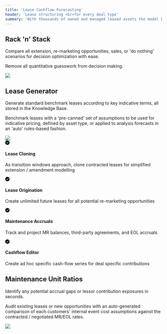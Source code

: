 ```yaml
---
title: 'Lease Cashflow Forecasting'
header: 'Lease structuring <br>for every deal type'
summary: 'With thousands of owned and managed leased assets the model has matured into the most sophisticated in the industry'
---
```


<!-- Start marketing section -->
<article class="px-5 py-5 mb-5">
  <div class="container">
    <div class="row gx-lg-5" data-cues="slideInUp">
      <div class="col-md-5">
        <h2 class="fw-bold mb-5">Rack 'n' Stack</h2>
        <p>Compare all extension, re-marketing opportunities, sales, or 'do nothing' scenarios for decision optimization with ease.</p>
        <p>Remove all quantitative guesswork from decision making.</p>
      </div>
      <div class="col-md-7 loader">
        <img class="card image__feature" src="/images/products/lease-cashflow-forecasting/rack-n-stack.png" />
      </div>
    </div>
  </div>
</article>

<article class="px-5 py-5">
  <div class="container">
    <div class="row gx-lg-5" data-cues="slideInUp">
      <div class="col-md-5">
        <h2 class="fw-bold mb-5">Lease Generator</h2>
        <p>Generate standard benchmark leases according to key indicative terms, all stored in the Knowledge Base.</p>
        <p>Benchmark leases with a 'pre-canned' set of assumptions to be used for indicative pricing, defined by asset type, or applied to analysis forecasts in an 'auto' rules-based fashion.</p>
      </div>
      <div class="col-md-7">
        <img class="card image__feature" src="/images/products/lease-cashflow-forecasting/lease-generator.png" />
      </div>
    </div>
  </div>
</article>

<article class="px-5 py-5">
<div class="container">
<div class="row g-4 py-5 row-cols-1 row-cols-lg-4" data-cues="slideInUp">
      <div class="feature col">
        <div class="feature-icon">
          <svg class="icon__check--success" xmlns="http://www.w3.org/2000/svg" width="1em" height="1em" fill="inherit" viewBox="0 0 16 16">
  <path d="M16 8A8 8 0 1 1 0 8a8 8 0 0 1 16 0zm-3.97-3.03a.75.75 0 0 0-1.08.022L7.477 9.417 5.384 7.323a.75.75 0 0 0-1.06 1.06L6.97 11.03a.75.75 0 0 0 1.079-.02l3.992-4.99a.75.75 0 0 0-.01-1.05z"></path>
</svg>
        </div>
        <h4>Lease Cloning </h4>
        <p>As transition windows approach, clone contracted leases for simplified extension / amendment modelling</p>
      </div>
      <div class="feature col">
        <div class="feature-icon">
          <svg class="icon__check--success" xmlns="http://www.w3.org/2000/svg" width="1em" height="1em" fill="inherit" viewBox="0 0 16 16">
  <path d="M16 8A8 8 0 1 1 0 8a8 8 0 0 1 16 0zm-3.97-3.03a.75.75 0 0 0-1.08.022L7.477 9.417 5.384 7.323a.75.75 0 0 0-1.06 1.06L6.97 11.03a.75.75 0 0 0 1.079-.02l3.992-4.99a.75.75 0 0 0-.01-1.05z"></path>
</svg>
        </div>
        <h4>Lease Origination</h4>
        <p>Create unlimited future leases for all potential re-marketing opportunities</p>
      </div>
      <div class="feature col">
        <div class="feature-icon">
          <svg class="icon__check--success" xmlns="http://www.w3.org/2000/svg" width="1em" height="1em" fill="inherit" viewBox="0 0 16 16">
  <path d="M16 8A8 8 0 1 1 0 8a8 8 0 0 1 16 0zm-3.97-3.03a.75.75 0 0 0-1.08.022L7.477 9.417 5.384 7.323a.75.75 0 0 0-1.06 1.06L6.97 11.03a.75.75 0 0 0 1.079-.02l3.992-4.99a.75.75 0 0 0-.01-1.05z"></path>
</svg>
        </div>
        <h4> Maintenance Accruals</h4>
        <p>Track and project MR balances, third-party agreements, and EOL accruals</p>
      </div>
      <div class="feature col">
        <div class="feature-icon">
          <svg class="icon__check--success" xmlns="http://www.w3.org/2000/svg" width="1em" height="1em" fill="inherit" viewBox="0 0 16 16">
  <path d="M16 8A8 8 0 1 1 0 8a8 8 0 0 1 16 0zm-3.97-3.03a.75.75 0 0 0-1.08.022L7.477 9.417 5.384 7.323a.75.75 0 0 0-1.06 1.06L6.97 11.03a.75.75 0 0 0 1.079-.02l3.992-4.99a.75.75 0 0 0-.01-1.05z"></path>
</svg>
        </div>
        <h4>Cashflow Editor</h4>
        <p>Create ad hoc specific cash-flow series for deal specific contributions</p>
      </div>
    </div>
</div>
</article>


<article class="px-5 py-5">
  <div class="container">
    <div class="row gx-lg-5" data-cues="slideInUp">
      <div class="col-md-5">
        <h2 class="fw-bold mb-5">Maintenance Unit Ratios</h2>
         <p>Identify any potential accrual gaps or lessor contribution exposures in seconds.</p>
        <p>Audit existing leases or new opportunities with an auto-generated comparison of each customers' internal event cost assumptions against the contracted / negotiated MR/EOL rates.</p>
      </div>
      <div class="col-md-7">
        <img class="card image__feature" src="/images/products/lease-cashflow-forecasting/mx-unit-ratios.png" />
      </div>
    </div>
  </div>
</article>

<!-- <div class="airplane__trail-1"></div> -->




